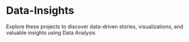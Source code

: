 # Data-Insights
 Explore these projects to discover data-driven stories, visualizations, and valuable insights using Data Analysis
